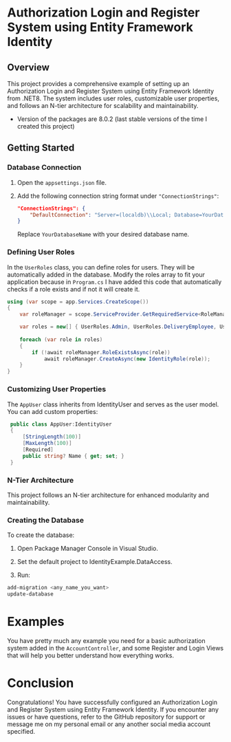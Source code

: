 # Authorization Login and Register System using Entity Framework Identity

## Overview

This project provides a comprehensive example of setting up an Authorization Login and Register System using Entity Framework Identity from .NET8. The system includes user roles, customizable user properties, and follows an N-tier architecture for scalability and maintainability.

* Version of the packages are 8.0.2 (last stable versions of the time I created this project)

## Getting Started

### Database Connection

1. Open the `appsettings.json` file.
2. Add the following connection string format under `"ConnectionStrings"`:

    ```json
    "ConnectionStrings": {
        "DefaultConnection": "Server=(localdb)\\Local; Database=YourDatabaseName; Trusted_Connection=True;TrustServerCertificate=True"
    }
    ```

    Replace `YourDatabaseName` with your desired database name.

### Defining User Roles

In the `UserRoles` class, you can define roles for users. They will be automatically added in the database. Modify the roles array to fit your application because in `Program.cs` I have added this code that automatically checks if a role exists and if not it will create it.

```csharp
using (var scope = app.Services.CreateScope())
{
    var roleManager = scope.ServiceProvider.GetRequiredService<RoleManager<IdentityRole>>();

    var roles = new[] { UserRoles.Admin, UserRoles.DeliveryEmployee, UserRoles.User };
    
    foreach (var role in roles)
    {
        if (!await roleManager.RoleExistsAsync(role))
            await roleManager.CreateAsync(new IdentityRole(role));
    }
}
```

### Customizing User Properties

The `AppUser` class inherits from IdentityUser and serves as the user model. You can add custom properties:

```csharp
 public class AppUser:IdentityUser
 {
     [StringLength(100)]
     [MaxLength(100)]
     [Required]
     public string? Name { get; set; }
 }
```

### N-Tier Architecture
This project follows an N-tier architecture for enhanced modularity and maintainability.

### Creating the Database
To create the database:

1. Open Package Manager Console in Visual Studio.

2. Set the default project to IdentityExample.DataAccess.

3. Run:

```bash
add-migration <any_name_you_want>
update-database
```

# Examples

You have pretty much any example you need for a basic authorization system added in the `AccountController`, and some Register and Login Views that will help you better understand how everything works.

# Conclusion

Congratulations! You have successfully configured an Authorization Login and Register System using Entity Framework Identity. If you encounter any issues or have questions, refer to the GitHub repository for support or message me on my personal email or any another social media account specified.